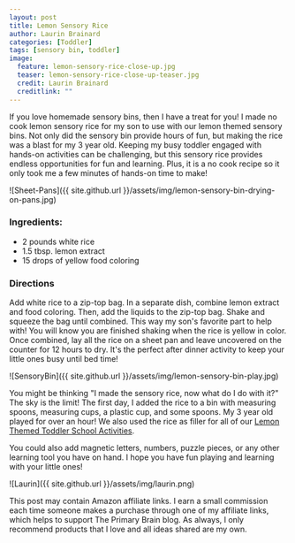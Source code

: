 ```yaml
---
layout: post
title: Lemon Sensory Rice
author: Laurin Brainard
categories: [Toddler]
tags: [sensory bin, toddler]
image:
  feature: lemon-sensory-rice-close-up.jpg
  teaser: lemon-sensory-rice-close-up-teaser.jpg
  credit: Laurin Brainard
  creditlink: ""
---
```

If you love homemade sensory bins, then I have a treat for you! I made no cook lemon sensory rice for my son to use with our lemon themed sensory bins. Not only did the sensory bin provide hours of fun, but making the rice was a blast for my 3 year old. Keeping my busy toddler engaged with hands-on activities can be challenging, but this sensory rice provides endless opportunities for fun and learning. Plus, it is a no cook recipe so it only took me a few minutes of hands-on time to make!

![Sheet-Pans]({{ site.github.url }}/assets/img/lemon-sensory-bin-drying-on-pans.jpg) 
### Ingredients:
- 2 pounds white rice
- 1.5 tbsp. lemon extract
- 15 drops of yellow food coloring

### Directions
Add white rice to a zip-top bag. In a separate dish, combine lemon extract and food coloring. Then, add the liquids to the zip-top bag. Shake and squeeze the bag until combined. This way my son's favorite part to help with! You will know you are finished shaking when the rice is yellow in color. Once combined, lay all the rice on a sheet pan and leave uncovered on the counter for 12 hours to dry. It's the perfect after dinner activity to keep your little ones busy until bed time!

<script type="text/javascript">
amzn_assoc_placement = "adunit0";
amzn_assoc_tracking_id = "theprimarybra-20";
amzn_assoc_ad_mode = "manual";
amzn_assoc_ad_type = "smart";
amzn_assoc_marketplace = "amazon";
amzn_assoc_region = "US";
amzn_assoc_linkid = "bbcd925581a58960a45b1f98fe71e33e";
amzn_assoc_search_bar = "true";
amzn_assoc_title = "Grab these items to make your Lemon Sensory Rice!";
amzn_assoc_asins = "B07F2TFN7R,B0092VRIFS,B000V8BJVU,B003UEGZNE";
</script>
<script src="//z-na.amazon-adsystem.com/widgets/onejs?MarketPlace=US"></script>

![SensoryBin]({{ site.github.url }}/assets/img/lemon-sensory-bin-play.jpg)

You might be thinking "I made the sensory rice, now what do I do with it?" The sky is the limit! The first day, I added the rice to a bin with measuring spoons, measuring cups, a plastic cup, and some spoons. My 3 year old played for over an hour! We also used the rice as filler for all of our [Lemon Themed Toddler School Activities](https://www.teacherspayteachers.com/Product/Toddler-Lesson-Plans-Lemon-Themed-Lessons-50-off-Halfway-Sale-4616157?utm_source=My%20Blog&utm_campaign=Lemon%20Sensory%20Rice%20Toddler%20School%20Link). 

You could also add magnetic letters, numbers, puzzle pieces, or any other learning tool you have on hand. I hope you have fun playing and learning with your little ones!

<div id="fd-form-5d7bbeaa1093300012a8c6ae"></div>
<script>
  window.fd('form', {
    formId: '5d7bbeaa1093300012a8c6ae',
    containerEl: document.querySelector('#fd-form-5d7bbeaa1093300012a8c6ae')
  });
</script>

![Laurin]({{ site.github.url }}/assets/img/laurin.png)

This post may contain Amazon affiliate links. I earn a small commission each time someone makes a purchase through one of my affiliate links, which helps to support The Primary Brain blog. As always, I only recommend products that I love and all ideas shared are my own. 